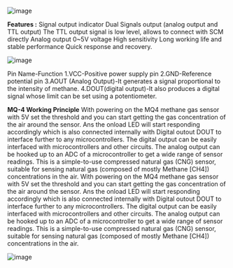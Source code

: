 ![image](https://user-images.githubusercontent.com/83362170/164487554-cbdc26a9-5341-46eb-95fc-3a80e2cd88e0.png)

**Features :**
Signal output indicator
Dual Signals output (analog output and TTL output)
The TTL output signal is low level, allows to connect with SCM directly
Analog output 0~5V voltage
High sensitivity
Long working life and stable performance
Quick response and recovery.

![image](https://user-images.githubusercontent.com/83362170/164487702-90b2aebf-1b37-49e9-b533-7a33ab13b6c5.png)

Pin Name-Function
1.VCC-Positive power supply pin
2.GND-Reference potential pin
3.AOUT (Analog Output)-It generates a signal proportional to the intensity of methane.
4.DOUT(digital output)-It also produces a digital signal whose limit can be set using a potentiometer.

**MQ-4 Working Principle**
With powering on the MQ4 methane gas sensor with 5V set the threshold and you can start getting the gas concentration of the air around the sensor. 
Ans the onload LED will start responding accordingly which is also connected internally with Digital outout DOUT to interface further to any microcontrollers. 
The digital output can be easily interfaced with microcontrollers and other circuits. 
The analog output can be hooked up to an ADC of a microcontroller to get a wide range of sensor readings. This is a simple-to-use compressed natural gas (CNG) sensor, suitable for sensing natural gas (composed of mostly Methane [CH4]) concentrations in the air.
With powering on the MQ4 methane gas sensor with 5V set the threshold and you can start getting the gas concentration of the air around the sensor. 
Ans the onload LED will start responding accordingly which is also connected internally with Digital outout DOUT to interface further to any microcontrollers. 
The digital output can be easily interfaced with microcontrollers and other circuits. 
The analog output can be hooked up to an ADC of a microcontroller to get a wide range of sensor readings. 
This is a simple-to-use compressed natural gas (CNG) sensor, suitable for sensing natural gas (composed of mostly Methane [CH4]) concentrations in the air.

![image](https://user-images.githubusercontent.com/83362170/164488139-eae3ce3d-41b3-4961-8f50-dd83623bfbd0.png)

